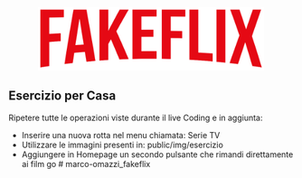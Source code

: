 <p align="center"><a href="https://laravel.com" target="_blank"><img src="public/img/logo.png" width="400" alt="Laravel Logo"></a></p>

## Esercizio per Casa

Ripetere tutte le operazioni viste durante il live Coding e in aggiunta:

-   Inserire una nuova rotta nel menu chiamata: Serie TV
-   Utilizzare le immagini presenti in: public/img/esercizio
-   Aggiungere in Homepage un secondo pulsante che rimandi direttamente ai film
    go
#   m a r c o - o m a z z i _ f a k e f l i x 
 
 